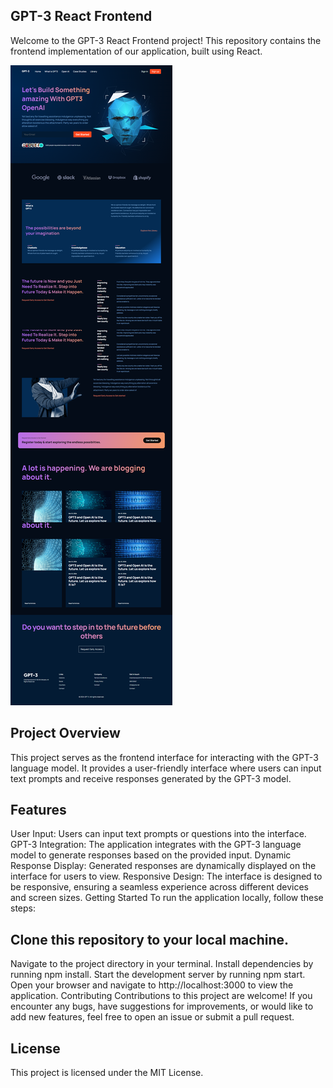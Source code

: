 ## GPT-3 React Frontend
Welcome to the GPT-3 React Frontend project! This repository contains the frontend implementation of our application, built using React.

![Image 1](/src/assets/gpt-3.png)

## Project Overview
This project serves as the frontend interface for interacting with the GPT-3 language model. It provides a user-friendly interface where users can input text prompts and receive responses generated by the GPT-3 model.

## Features
User Input: Users can input text prompts or questions into the interface.
GPT-3 Integration: The application integrates with the GPT-3 language model to generate responses based on the provided input.
Dynamic Response Display: Generated responses are dynamically displayed on the interface for users to view.
Responsive Design: The interface is designed to be responsive, ensuring a seamless experience across different devices and screen sizes.
Getting Started
To run the application locally, follow these steps:

## Clone this repository to your local machine.
Navigate to the project directory in your terminal.
Install dependencies by running npm install.
Start the development server by running npm start.
Open your browser and navigate to http://localhost:3000 to view the application.
Contributing
Contributions to this project are welcome! If you encounter any bugs, have suggestions for improvements, or would like to add new features, feel free to open an issue or submit a pull request.

## License
This project is licensed under the MIT License.

